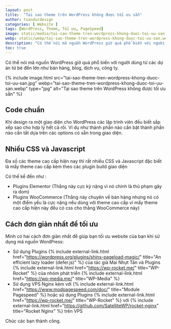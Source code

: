 ```yaml
---
layout: post
title:  "Tại sao theme trên WordPress không được tối ưu sẵn"
author: tuanducdesign
categories: [ Website ]
tags: [WordPress, Theme, Tối ưu, PageSpeed]
image: static/media/tai-sao-theme-tren-wordpress-khong-duoc-toi-uu-san.jpg
webp: static/webp/tai-sao-theme-tren-wordpress-khong-duoc-toi-uu-san.webp
description: "Có thể nói mã nguồn WordPress giờ quá phổ biến với người dùng từ các dự án từ bé đến lớn như bán hàng, blog, dịch vụ, công ty."
toc: true
---
```


Có thể nói mã nguồn WordPress giờ quá phổ biến với người dùng từ các dự án từ bé đến lớn như bán hàng, blog, dịch vụ, công ty.

{% include image.html src="tai-sao-theme-tren-wordpress-khong-duoc-toi-uu-san.jpg" webp="tai-sao-theme-tren-wordpress-khong-duoc-toi-uu-san.webp" type="jpg" alt="Tại sao theme trên WordPress không được tối ưu sẵn" %}

## Code chuẩn

Khi design ra một giao diện cho WordPress các lập trình viên đều biết sắp xếp sao cho hợp lý hết cả rồi. Ví dụ như thành phần nào cần bật thành phần nào cần tắt dựa trên các options có sẵn trong giao diện.

## Nhiều CSS và Javascript

Đa số các theme cao cấp hiện nay thì rất nhiều CSS và Javascript đặc biết là mấy theme cao cấp kèm theo các plugin build giao diện

Có thể kể đến như :

- Plugins Elementor (Thằng này cực kỳ nặng vì nó chính là thủ phạm gây ra dom)
- Plugins WooCommerce (Thằng này chuyên về bán hàng nhưng nó có một điểm yếu là cực nặng nếu dùng với theme cao cấp vì mấy theme cao cấp hiện này đều có css cho thằng WooCommerce này)

## Cách đơn giản nhất để tối ưu

Mình có hai cách đơn giản nhất để giúp bạn tối ưu website của bạn khi sử dụng mã nguồn WordPress:

- Sử dụng Plugins {% include external-link.html href="https://wordpress.org/plugins/shins-pageload-magic/" title="An efficient lazy loader (defer.js)" %} của tác giả Mai Nhựt Tân và Plugins {% include external-link.html href="https://wp-rocket.me/" title="WP-Rocket" %} của nhóm phát triển {% include external-link.html href="https://wp-media.me/" title="WP-Media" %}
- Sử dụng VPS Nginx kèm với {% include external-link.html href="https://www.modpagespeed.com/doc/" title="Module Pagespeed" %} hoặc sử dụng Plugins {% include external-link.html href="https://wp-rocket.me/" title="WP-Rocket" %} với {% include external-link.html href="https://github.com/SatelliteWP/rocket-nginx" title="Rocket Nginx" %} trên VPS

Chúc các bạn thành công.

